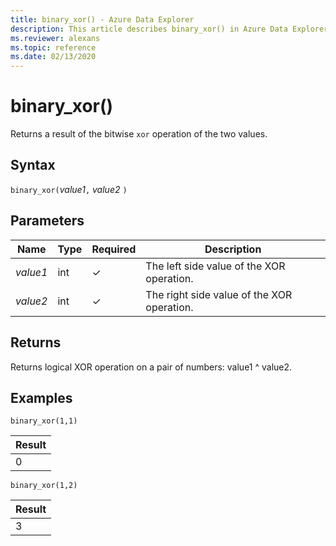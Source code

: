 ```yaml
---
title: binary_xor() - Azure Data Explorer
description: This article describes binary_xor() in Azure Data Explorer.
ms.reviewer: alexans
ms.topic: reference
ms.date: 02/13/2020
---
```

# binary_xor()

Returns a result of the bitwise `xor` operation of the two values.

## Syntax

`binary_xor(`*value1*`,` *value2* `)`

## Parameters

| Name | Type | Required | Description |
|--|--|--|--|
| *value1* | int | &check; | The left side value of the XOR operation. |
| *value2* | int | &check; | The right side value of the XOR operation. |

## Returns

Returns logical XOR operation on a pair of numbers: value1 ^ value2.

## Examples

```kusto
binary_xor(1,1)
```

|Result|
|------|
|0 |

```kusto
binary_xor(1,2)
```

|Result|
|------|
|3 |
